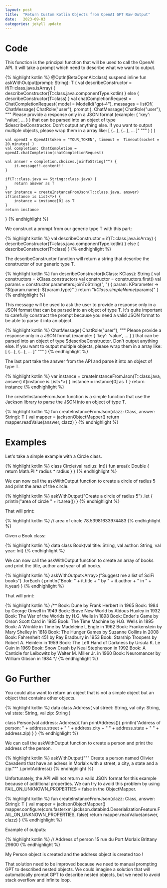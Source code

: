 ```yaml
---
layout: post
title:  "Return Custom Kotlin Objects from OpenAI GPT Raw Output"
date:   2023-09-03
categories: jekyll update
---
```


# Code

This function is the principal function that will be used to call the OpenAI API. 
It will take a prompt which need to describe what we want to output.

{% highlight kotlin %}
@OptIn(BetaOpenAI::class)
suspend inline fun  <reified T : Any> askWithOutput(prompt: String): T {
    val describeConstructor = if(T::class.java.isArray) {
        describeConstructor(T::class.java.componentType.kotlin)
    } else {
        describeConstructor(T::class)
    }
    val chatCompletionRequest = ChatCompletionRequest(
        model = ModelId("gpt-4"),
        messages = listOf(
            ChatMessage(
                ChatRole("user"),
                prompt
            ),
            ChatMessage(
                ChatRole("user"),
                """
                Please provide a response only in a JSON format (example: { 'key': 'value', ... } ) that can be parsed into 
                an object of type $describeConstructor.
                Don't output anything else.
                 If you want to output multiple objects, please wrap them in a array like: [ {...}, {...}, ... ]"
                """
            )
        )
    )

    val openAI = OpenAI(token = "YOUR_TOKEN", timeout =  Timeout(socket = 20.minutes) )
    val completion: ChatCompletion = openAI.chatCompletion(chatCompletionRequest)

    val answer = completion.choices.joinToString("") {
        it.message!!.content!!
    }

    if(T::class.java == String::class.java) {
        return answer as T
    }
    var instance = createInstanceFromJson(T::class.java, answer)
    if(instance is List<*>) {
        instance = instance[0] as T
    }
    return instance
}
{% endhighlight %}

We construct a prompt from our generic type T with this part:

{% highlight kotlin %}
val describeConstructor = if(T::class.java.isArray) {
    describeConstructor(T::class.java.componentType.kotlin)
} else {
    describeConstructor(T::class)
}
{% endhighlight %}

The describeConstructor function will return a string that describe the constructor of our generic type T.

{% highlight kotlin %}
fun <T : Any> describeConstructor(kClass: KClass<T>): String {
    val constructors = kClass.constructors
    val constructor = constructors.first()
    val params = constructor.parameters.joinToString(", ") { param: KParameter ->
        "${param.name}: ${param.type}"
    }
    return "${kClass.simpleName}($params)"
}
{% endhighlight %}

This message will be used to ask the user to provide a response only in a JSON format that can be parsed into an object of type T.
It's quite important to carefully construct the prompt because you need a valid JSON format to be able to parse it into an object.

{% highlight kotlin %}
ChatMessage(
    ChatRole("user"),
    """
        Please provide a response only in a JSON format (example: { 'key': 'value', ... } ) that can be parsed into
        an object of type $describeConstructor.
        Don't output anything else.
        If you want to output multiple objects, please wrap them in a array like: [ {...}, {...}, ... ]"
    """
)
{% endhighlight %}

The last part take the answer from the API and parse it into an object of type T.

{% highlight kotlin %}
var instance = createInstanceFromJson(T::class.java, answer)
if(instance is List<*>) {
    instance = instance[0] as T
}
return instance
{% endhighlight %}

The createInstanceFromJson function is a simple function that use the Jackson library to parse the JSON into an object of type T.

{% highlight kotlin %}
fun <T> createInstanceFromJson(clazz: Class<T>, answer: String): T {
    val mapper = jacksonObjectMapper()
    return mapper.readValue(answer, clazz)
}
{% endhighlight %}

# Examples

Let's take a simple example with a Circle class.

{% highlight kotlin %}
class Circle(val radius: Int){
    fun area(): Double {
        return Math.PI * radius * radius
    }
}
{% endhighlight %}

We can now call the askWithOutput function to create a circle of radius 5 and print the area of the circle.

{% highlight kotlin %}
askWithOutput<Circle>("Create a circle of radius 5")
    .let {
        println("area of circle " + it.area())
    }
{% endhighlight %}

That will print: 

{% highlight kotlin %}
// area of circle 78.53981633974483
{% endhighlight %}

Given a Book class:

{% highlight kotlin %}
data class Book(val title: String, val author: String, val year: Int)
{% endhighlight %}

We can now call the askWithOutput function to create an array of books and print the title, author and year of all books.

{% highlight kotlin %}
askWithOutput<Array<Book>>("Suggest me a list of SciFi books")
    .forEach {
        println("Book: " + it.title + " by " + it.author + " in " + it.year)
    }
{% endhighlight %}

That will print:

{% highlight kotlin %}
/**
Book: Dune by Frank Herbert in 1965
Book: 1984 by George Orwell in 1949
Book: Brave New World by Aldous Huxley in 1932
Book: The War of the Worlds by H.G. Wells in 1898
Book: Ender's Game by Orson Scott Card in 1985
Book: The Time Machine by H.G. Wells in 1895
Book: A Wrinkle in Time by Madeleine L'Engle in 1962
Book: Frankenstein by Mary Shelley in 1818
Book: The Hunger Games by Suzanne Collins in 2008
Book: Fahrenheit 451 by Ray Bradbury in 1953
Book: Starship Troopers by Robert A. Heinlein in 1959
Book: The Left Hand of Darkness by Ursula K. Le Guin in 1969
Book: Snow Crash by Neal Stephenson in 1992
Book: A Canticle for Leibowitz by Walter M. Miller Jr. in 1960
Book: Neuromancer by William Gibson in 1984
*/
{% endhighlight %}

# Go Further

You could also want to return an object that is not a simple object but an object that contains other objects.

{% highlight kotlin %}
data class Address(
    val street: String, 
    val city: String, 
    val state: String, 
    val zip: String
)

class Person(val address: Address){
    fun printAddress(){
        println("Address of person: " + address.street 
            + " " + address.city + " " + address.state + " " + address.zip)
    }
}
{% endhighlight %}

We can call the askWithOutput function to create a person and print the address of the person.

{% highlight kotlin %}
askWithOutput<Person>("""
    Create a person named Olivier Cavadenti that have
    an adress in Morlaix with a street, a city, a state and a zip."""
).printAddress()
{% endhighlight %}

Unfortunately, the API will not return a valid JSON format for this example because of additional properties.
We can try to avoid this problem by using FAIL_ON_UNKNOWN_PROPERTIES = false in the ObjectMapper.

{% highlight kotlin %}
fun <T> createInstanceFromJson(clazz: Class<T>, answer: String): T {
    val mapper = jacksonObjectMapper()
    mapper.configure(com.fasterxml.jackson.databind.DeserializationFeature.FAIL_ON_UNKNOWN_PROPERTIES, false)
    return mapper.readValue(answer, clazz)
}
{% endhighlight %}

Example of outputs:
    
{% highlight kotlin %}
// Address of person 15 rue du Port Morlaix Brittany 29600
{% endhighlight %}

My Person object is created and the address object is created too !

That solution need to be improved because we need to manual prompting GPT to described nested objects. 
We could imagine a solution that will automatically prompt GPT to describe nested objects, but we need to avoid
stack overflow and infinite loop.
